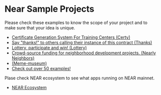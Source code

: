 # Near Sample Projects

Please check these examples to know the scope of your project and to make sure that your idea is unique.
- [Certificate Generation System For Training Centers (Certy)](https://github.com/mhassanist/certchain)
- [Say "thanks!" to others calling their instance of this contract (Thanks)](https://github.com/Learn-NEAR/NCD.L1.sample--thanks)
- [Lottery, participate and win! (Lottery)](https://github.com/Learn-NEAR/NCD.L1.sample--lottery)
- [Crowd-source funding for neighborhood development projects. (Nearly Neighbors)](https://github.com/Learn-NEAR/NCD.L1.sample--nearly-neighbors)
- [(Meme-museum)](https://github.com/Learn-NEAR/NCD.L1.sample--meme-museum)
- [Check out over 50 examples!](https://github.com/orgs/Learn-NEAR/repositories)

Plase check NEAR ecosystem to see what apps running on NEAR mainnet.
- [NEAR Ecosystem](https://near.org/ecosystem/)
